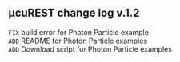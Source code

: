 ## µcuREST change log v.1.2 

`FIX` build error for Photon Particle example<br>
`ADD` README for Photon Particle examples<br>
`ADD` Download script for Photon Particle examples<br>

